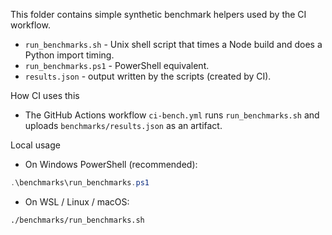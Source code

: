 This folder contains simple synthetic benchmark helpers used by the CI workflow.

- `run_benchmarks.sh` - Unix shell script that times a Node build and does a Python import timing.
- `run_benchmarks.ps1` - PowerShell equivalent.
- `results.json` - output written by the scripts (created by CI).

How CI uses this
- The GitHub Actions workflow `ci-bench.yml` runs `run_benchmarks.sh` and uploads `benchmarks/results.json` as an artifact.

Local usage
- On Windows PowerShell (recommended):

```powershell
.\benchmarks\run_benchmarks.ps1
```

- On WSL / Linux / macOS:

```bash
./benchmarks/run_benchmarks.sh
```
